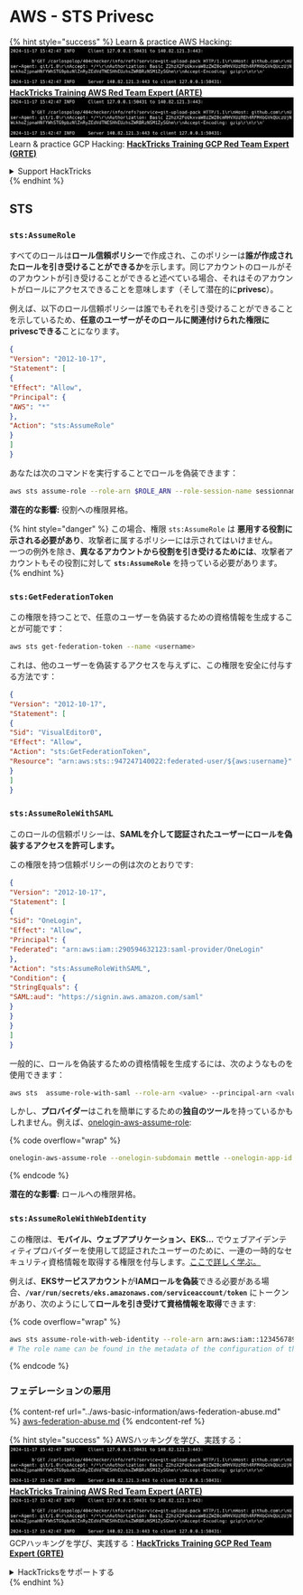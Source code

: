 # AWS - STS Privesc

{% hint style="success" %}
Learn & practice AWS Hacking:<img src="../../../.gitbook/assets/image (1).png" alt="" data-size="line">[**HackTricks Training AWS Red Team Expert (ARTE)**](https://training.hacktricks.xyz/courses/arte)<img src="../../../.gitbook/assets/image (1).png" alt="" data-size="line">\
Learn & practice GCP Hacking: <img src="../../../.gitbook/assets/image (2).png" alt="" data-size="line">[**HackTricks Training GCP Red Team Expert (GRTE)**<img src="../../../.gitbook/assets/image (2).png" alt="" data-size="line">](https://training.hacktricks.xyz/courses/grte)

<details>

<summary>Support HackTricks</summary>

* Check the [**subscription plans**](https://github.com/sponsors/carlospolop)!
* **Join the** 💬 [**Discord group**](https://discord.gg/hRep4RUj7f) or the [**telegram group**](https://t.me/peass) or **follow** us on **Twitter** 🐦 [**@hacktricks\_live**](https://twitter.com/hacktricks\_live)**.**
* **Share hacking tricks by submitting PRs to the** [**HackTricks**](https://github.com/carlospolop/hacktricks) and [**HackTricks Cloud**](https://github.com/carlospolop/hacktricks-cloud) github repos.

</details>
{% endhint %}

## STS

### `sts:AssumeRole`

すべてのロールは**ロール信頼ポリシー**で作成され、このポリシーは**誰が作成されたロールを引き受けることができるか**を示します。同じアカウントのロールがそのアカウントが引き受けることができると述べている場合、それはそのアカウントがロールにアクセスできることを意味します（そして潜在的に**privesc**）。

例えば、以下のロール信頼ポリシーは誰でもそれを引き受けることができることを示しているため、**任意のユーザーがそのロールに関連付けられた権限にprivescできる**ことになります。
```json
{
"Version": "2012-10-17",
"Statement": [
{
"Effect": "Allow",
"Principal": {
"AWS": "*"
},
"Action": "sts:AssumeRole"
}
]
}
```
あなたは次のコマンドを実行することでロールを偽装できます：
```bash
aws sts assume-role --role-arn $ROLE_ARN --role-session-name sessionname
```
**潜在的な影響:** 役割への権限昇格。

{% hint style="danger" %}
この場合、権限 `sts:AssumeRole` は **悪用する役割に示される必要があり**、攻撃者に属するポリシーには示されてはいけません。\
一つの例外を除き、**異なるアカウントから役割を引き受けるためには**、攻撃者アカウントもその役割に対して **`sts:AssumeRole`** を持っている必要があります。
{% endhint %}

### **`sts:GetFederationToken`**

この権限を持つことで、任意のユーザーを偽装するための資格情報を生成することが可能です：
```bash
aws sts get-federation-token --name <username>
```
これは、他のユーザーを偽装するアクセスを与えずに、この権限を安全に付与する方法です：
```json
{
"Version": "2012-10-17",
"Statement": [
{
"Sid": "VisualEditor0",
"Effect": "Allow",
"Action": "sts:GetFederationToken",
"Resource": "arn:aws:sts::947247140022:federated-user/${aws:username}"
}
]
}
```
### `sts:AssumeRoleWithSAML`

このロールの信頼ポリシーは、**SAMLを介して認証されたユーザーにロールを偽装するアクセスを許可します。**

この権限を持つ信頼ポリシーの例は次のとおりです:
```json
{
"Version": "2012-10-17",
"Statement": [
{
"Sid": "OneLogin",
"Effect": "Allow",
"Principal": {
"Federated": "arn:aws:iam::290594632123:saml-provider/OneLogin"
},
"Action": "sts:AssumeRoleWithSAML",
"Condition": {
"StringEquals": {
"SAML:aud": "https://signin.aws.amazon.com/saml"
}
}
}
]
}
```
一般的に、ロールを偽装するための資格情報を生成するには、次のようなものを使用できます：
```bash
aws sts  assume-role-with-saml --role-arn <value> --principal-arn <value>
```
しかし、**プロバイダー**はこれを簡単にするための**独自のツール**を持っているかもしれません。例えば、[onelogin-aws-assume-role](https://github.com/onelogin/onelogin-python-aws-assume-role):

{% code overflow="wrap" %}
```bash
onelogin-aws-assume-role --onelogin-subdomain mettle --onelogin-app-id 283740 --aws-region eu-west-1 -z 3600
```
{% endcode %}

**潜在的な影響:** ロールへの権限昇格。

### `sts:AssumeRoleWithWebIdentity`

この権限は、**モバイル、ウェブアプリケーション、EKS...** でウェブアイデンティティプロバイダーを使用して認証されたユーザーのために、一連の一時的なセキュリティ資格情報を取得する権限を付与します。[ここで詳しく学ぶ。](https://docs.aws.amazon.com/STS/latest/APIReference/API\_AssumeRoleWithWebIdentity.html)

例えば、**EKSサービスアカウント**が**IAMロールを偽装**できる必要がある場合、**`/var/run/secrets/eks.amazonaws.com/serviceaccount/token`** にトークンがあり、次のようにして**ロールを引き受けて資格情報を取得**できます:

{% code overflow="wrap" %}
```bash
aws sts assume-role-with-web-identity --role-arn arn:aws:iam::123456789098:role/<role_name> --role-session-name something --web-identity-token file:///var/run/secrets/eks.amazonaws.com/serviceaccount/token
# The role name can be found in the metadata of the configuration of the pod
```
{% endcode %}

### フェデレーションの悪用

{% content-ref url="../aws-basic-information/aws-federation-abuse.md" %}
[aws-federation-abuse.md](../aws-basic-information/aws-federation-abuse.md)
{% endcontent-ref %}

{% hint style="success" %}
AWSハッキングを学び、実践する：<img src="../../../.gitbook/assets/image (1).png" alt="" data-size="line">[**HackTricks Training AWS Red Team Expert (ARTE)**](https://training.hacktricks.xyz/courses/arte)<img src="../../../.gitbook/assets/image (1).png" alt="" data-size="line">\
GCPハッキングを学び、実践する：<img src="../../../.gitbook/assets/image (2).png" alt="" data-size="line">[**HackTricks Training GCP Red Team Expert (GRTE)**<img src="../../../.gitbook/assets/image (2).png" alt="" data-size="line">](https://training.hacktricks.xyz/courses/grte)

<details>

<summary>HackTricksをサポートする</summary>

* [**サブスクリプションプラン**](https://github.com/sponsors/carlospolop)を確認してください！
* **💬 [**Discordグループ**](https://discord.gg/hRep4RUj7f)または[**テレグラムグループ**](https://t.me/peass)に参加するか、**Twitter** 🐦 [**@hacktricks\_live**](https://twitter.com/hacktricks\_live)**をフォローしてください。**
* **ハッキングのトリックを共有するには、[**HackTricks**](https://github.com/carlospolop/hacktricks)および[**HackTricks Cloud**](https://github.com/carlospolop/hacktricks-cloud)のGitHubリポジトリにPRを提出してください。**

</details>
{% endhint %}
